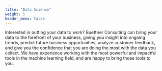 ```yaml
---
title: "Data Science"
weight: 5
header_menu: false
---
```


Interested in putting your data to work? Buettner Consulting can bring your data to the forefront of your business, giving you insight into ongoing trends, predict future business opportunities, analyze customer feedback, and give you the confidence that you are doing the most with the data you collect. We have experience working with the most powerful and impactful tools in the machine learning field, and are happy to bring those tools to you. 

<!-- ![Nice picture to make you pay me ;-)](images/pexels-lukas-590016.jpeg) -->

